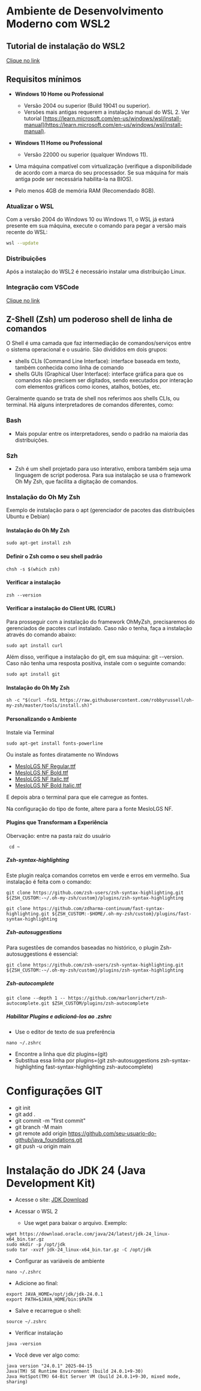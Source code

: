 # Ambiente de Desenvolvimento Moderno com WSL2

## Tutorial de instalação do WSL2

[Clique no link](https://learn.microsoft.com/pt-br/windows/wsl/install)

## Requisitos mínimos

- **Windows 10 Home ou Professional**

  - Versão 2004 ou superior (Build 19041 ou superior).
  - Versões mais antigas requerem a instalação manual do WSL 2. Ver tutorial [https://learn.microsoft.com/en-us/windows/wsl/install-manual](https://learn.microsoft.com/en-us/windows/wsl/install-manual).

- **Windows 11 Home ou Professional**

  - Versão 22000 ou superior (qualquer Windows 11).

- Uma máquina compatível com virtualização (verifique a disponibilidade de acordo com a marca do seu processador. Se sua máquina for mais antiga pode ser necessária habilita-la na BIOS).

- Pelo menos 4GB de memória RAM (Recomendado 8GB).

### Atualizar o WSL

Com a versão 2004 do Windows 10 ou Windows 11, o WSL já estará presente em sua máquina, execute o comando para pegar a versão mais recente do WSL:

```bash
wsl --update
```

### Distribuições

Após a instalação do WSL2 é necessário instalar uma distribuição Linux.

### Integração com VSCode

[Clique no link](https://learn.microsoft.com/pt-br/windows/wsl/tutorials/wsl-vscode)

## Z-Shell (Zsh) um poderoso shell de linha de comandos

O Shell é uma camada que faz intermediação de comandos/serviços entre o sistema operacional e o usuário. São divididos em dois grupos:

- shells CLIs (Command Line Interface): interface baseada em texto, também conhecida como linha de comando
- shells GUIs (Graphical User Interface): interface gráfica para que os comandos não precisem ser digitados, sendo executados por interação com elementos gráficos como ícones, atalhos, botões, etc.

Geralmente quando se trata de shell nos referimos aos shells CLIs, ou terminal. Há alguns interpretadores de comandos diferentes, como:

### Bash

- Mais popular entre os interpretadores, sendo o padrão na maioria das distribuições.

### Szh

- Zsh é um shell projetado para uso interativo, embora também seja uma linguagem de script poderosa. Para sua instalação se usa o framework Oh My Zsh, que facilita a digitação de comandos.

### Instalação do Oh My Zsh

Exemplo de instalação para o apt (gerenciador de pacotes das distribuições Ubuntu e Debian)

#### Instalação do Oh My Zsh

```
sudo apt-get install zsh
```

#### Definir o Zsh como o seu shell padrão

```
chsh -s $(which zsh)
```

#### Verificar a instalação

```
zsh --version
```

#### Verificar a instalação do Client URL (CURL)

Para prosseguir com a instalação do framework OhMyZsh, precisaremos do gerenciados de pacotes curl instalado. Caso não o tenha, faça a instalação através do comando abaixo:

```
sudo apt install curl
```

Além disso, verifique a instalação do git, em sua máquina: git --version. Caso não tenha uma resposta positiva, instale com o seguinte comando:

```
sudo apt install git
```

#### Instalação do Oh My Zsh

```
sh -c "$(curl -fsSL https://raw.githubusercontent.com/robbyrussell/oh-my-zsh/master/tools/install.sh)"
```

#### Personalizando o Ambiente

Instale via Terminal

```
sudo apt-get install fonts-powerline
```

Ou instale as fontes diratamente no Windows

- [MesloLGS NF Regular.ttf](https://github.com/romkatv/powerlevel10k-media/raw/master/MesloLGS%20NF%20Regular.ttf)
- [MesloLGS NF Bold.ttf](https://github.com/romkatv/powerlevel10k-media/raw/master/MesloLGS%20NF%20Bold.ttf)
- [MesloLGS NF Italic.ttf](https://github.com/romkatv/powerlevel10k-media/raw/master/MesloLGS%20NF%20Italic.ttf)
- [MesloLGS NF Bold Italic.ttf](https://github.com/romkatv/powerlevel10k-media/raw/master/MesloLGS%20NF%20Bold%20Italic.ttf)

E depois abra o terminal para que ele carregue as fontes.

Na configuração do tipo de fonte, altere para a fonte MesloLGS NF.

#### Plugins que Transformam a Experiência

Obervação: entre na pasta raíz do usuário

```
 cd ~
```

##### Zsh-syntax-highlighting

Este plugin realça comandos corretos em verde e erros em vermelho. Sua instalação é feita com o comando:

```
git clone https://github.com/zsh-users/zsh-syntax-highlighting.git ${ZSH_CUSTOM:-~/.oh-my-zsh/custom}/plugins/zsh-syntax-highlighting

git clone https://github.com/zdharma-continuum/fast-syntax-highlighting.git ${ZSH_CUSTOM:-$HOME/.oh-my-zsh/custom}/plugins/fast-syntax-highlighting
```

##### Zsh-autosuggestions

Para sugestões de comandos baseadas no histórico, o plugin Zsh-autosuggestions é essencial:

```
git clone https://github.com/zsh-users/zsh-syntax-highlighting.git ${ZSH_CUSTOM:-~/.oh-my-zsh/custom}/plugins/zsh-syntax-highlighting
```

##### Zsh-autocomplete

```
git clone --depth 1 -- https://github.com/marlonrichert/zsh-autocomplete.git $ZSH_CUSTOM/plugins/zsh-autocomplete
```

##### Habilitar Plugins e adicioná-los ao .zshrc

- Use o editor de texto de sua preferência

```
nano ~/.zshrc
```

- Encontre a linha que diz plugins=(git)
- Substitua essa linha por plugins=(git zsh-autosuggestions zsh-syntax-highlighting fast-syntax-highlighting zsh-autocomplete)

# Configurações GIT

- git init
- git add .
- git commit -m "first commit"
- git branch -M main
- git remote add origin https://github.com/seu-usuario-do-github/java_foundations.git
- git push -u origin main

# Instalação do JDK 24 (Java Development Kit)

- Acesse o site:
  [JDK Download](https://www.oracle.com/java/technologies/downloads/)

- Acessar o WSL 2
  - Use wget para baixar o arquivo. Exemplo:

```
wget https://download.oracle.com/java/24/latest/jdk-24_linux-x64_bin.tar.gz
sudo mkdir -p /opt/jdk
sudo tar -xvzf jdk-24_linux-x64_bin.tar.gz -C /opt/jdk
```

- Configurar as variáveis de ambiente

```
nano ~/.zshrc
```

- Adicione ao final:

```
export JAVA_HOME=/opt/jdk/jdk-24.0.1
export PATH=$JAVA_HOME/bin:$PATH
```

- Salve e recarregue o shell:

```
source ~/.zshrc
```

- Verificar instalação

```
java -version
```

- Você deve ver algo como:

```
java version "24.0.1" 2025-04-15
Java(TM) SE Runtime Environment (build 24.0.1+9-30)
Java HotSpot(TM) 64-Bit Server VM (build 24.0.1+9-30, mixed mode, sharing)
```
